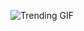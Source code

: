 
<!-- GIF_SECTION -->
![Trending GIF](https://media2.giphy.com/media/v1.Y2lkPThiYjIxNzcybG04bWlzNGJ2aGdkamRxa3p5b25vYXhzYmZ2cTNyYjNxdTJwbGo4NCZlcD12MV9naWZzX3NlYXJjaCZjdD1n/3oKIPnAiaMCws8nOsE/giphy.gif)
<!-- END_GIF_SECTION -->
